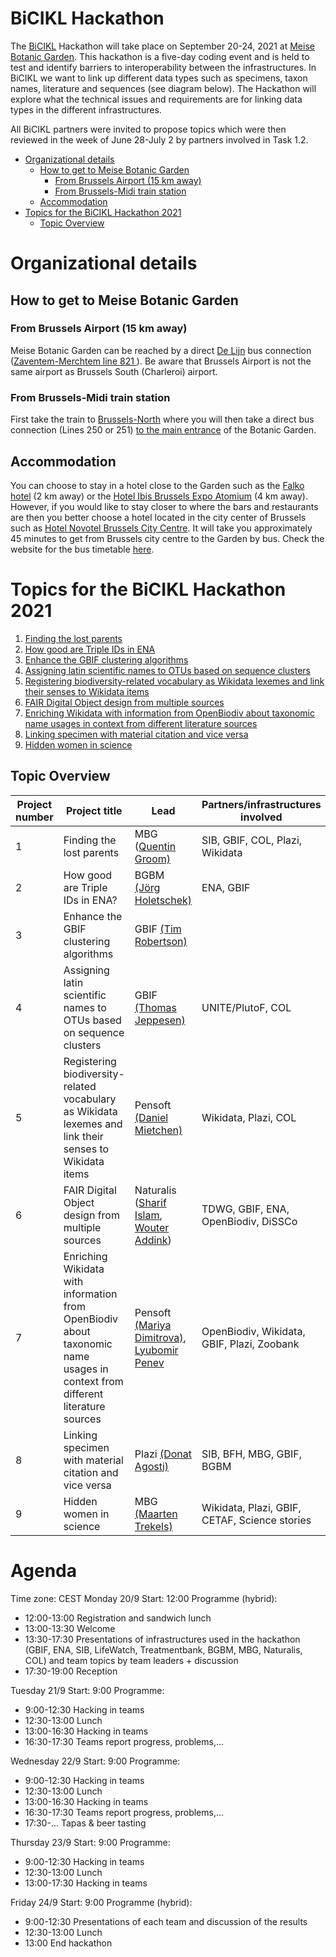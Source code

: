 # BiCIKL Hackathon

The [BiCIKL](https://bicikl-project.eu/) Hackathon will take place on September 20-24, 2021 at [Meise Botanic Garden](https://www.plantentuinmeise.be/). This hackathon is a five-day coding event and is held to test and identify barriers to interoperability between the infrastructures. In BiCIKL we want to link up different data types such as specimens, taxon names, literature and sequences (see diagram below). The Hackathon will explore what the technical issues and requirements are for linking data types in the different infrastructures. 

All BiCIKL partners were invited to propose topics which were then reviewed in the week of June 28-July 2 by partners involved in Task 1.2. 



- [Organizational details](#organizational-details)
  - [How to get to Meise Botanic Garden](#how-to-get-to-meise-botanic-garden)
    - [From Brussels Airport (15 km away)](#from-brussels-airport-15-km-away)
    - [From Brussels-Midi train station](#from-brussels-midi-train-station)
  - [Accommodation](#accommodation)
- [Topics for the BiCIKL Hackathon 2021](#topics-for-the-bicikl-hackathon-2021)
  - [Topic Overview](#topic-overview)

# Organizational details


## How to get to Meise Botanic Garden

### From Brussels Airport (15 km away)

Meise Botanic Garden can be reached by a direct [De Lijn](https://www.delijn.be/en/) bus connection ([Zaventem-Merchtem line 821    ](https://www.delijn.be/en/routeplanner/resultaten.html?from=Brussels%20Airport,%20A201,%201930%20Zaventem,%20Belgium&fromLat=50.89452&fromLng=4.47767&to=National%20Botanic%20Garden,%20Nieuwelaan,%201860%20Meise,%20Belgium&toLat=50.92941&toLng=4.33437)). Be aware that Brussels Airport is not the same airport as Brussels South (Charleroi) airport.

### From Brussels-Midi train station

First take the train to [Brussels-North](https://goo.gl/maps/GK4N7Jc8sfGoD7P16) where you will then take a direct bus connection (Lines 250 or 251) [to the main entrance](https://goo.gl/maps/hnqpRJW2Db2Rxsrk7) of the Botanic Garden.

## Accommodation

You can choose to stay in a hotel close to the Garden such as the [Falko hotel](https://www.falkohotel.be/en/) (2 km away) or the [Hotel Ibis Brussels Expo Atomium](https://all.accor.com/hotel/2846/index.nl.shtml?utm_term=mar&gclid=CjwKCAjwx8iIBhBwEiwA2quaqwQzUfmC-ZKgd3e9SEb-tfqaXIuU_YvttUFFCczkPpvCdEKpWz3rwBoCymwQAvD_BwE&utm_campaign=ppc-ibi-mar-goo-nl-nl-be-bmm-sear-bp&utm_medium=cpc&utm_content=nl-nl-BE-V0627&utm_source=google) (4 km away). However, if you would like to stay closer to where the bars and restaurants are then you better choose a hotel located in the city center of Brussels such as [Hotel Novotel Brussels City Centre](https://all.accor.com/hotel/1030/index.en.shtml). It will take you approximately 45 minutes to get from Brussels city centre to the Garden by bus. Check the website for the bus timetable [here](https://www.delijn.be/en/). 

# Topics for the BiCIKL Hackathon 2021

1. [Finding the lost parents](Topic%201%20Finding%20the%20lost%20parents/readme.md)
2. [How good are Triple IDs in ENA](Topic%202%20How%20good%20are%20Triple%20IDs%20in%20ENA/readme.md)
3. [Enhance the GBIF clustering algorithms](Topic%203%20Enhance%20the%20GBIF%20clustering%20algorithms/readme.md)
4. [Assigning latin scientific names to OTUs based on sequence clusters](Topic%204%20Assigning%20latin%20scientific%20names%20to%20OTUs%20based%20on%20sequence%20clusters/readme.md)
5. [Registering biodiversity-related vocabulary as Wikidata lexemes and link their senses to Wikidata items](Topic%205%20Registering%20biodiversity-related%20vocabulary%20as%20Wikidata%20lexemes%20and%20link%20their%20senses%20to%20Wikidata%20items/readme.md)
6. [FAIR Digital Object design from multiple sources](Topic%206%20FAIR%20Digital%20Object%20design%20from%20multiple%20sources/readme.md)
7. [Enriching Wikidata with information from OpenBiodiv about taxonomic name usages in context from different literature sources](Topic%207%20Enriching%20Wikidata%20with%20information%20from%20OpenBiodiv%20about%20taxonomic%20name%20usages%20in%20context%20from%20different%20literature%20sources/readme.md)
8. [Linking specimen with material citation and vice versa](Topic%208%20Linking%20specimen%20with%20material%20citation%20and%20vice%20versa/readme.md)
9. [Hidden women in science](Topic%209%20Hidden%20women%20in%20science/readme.md)



## Topic Overview

|Project number|Project title|Lead|Partners/infrastructures involved|
|---|---|---|---|
|1|Finding the lost parents|MBG ([Quentin Groom)](mailto:quentin.groom@plantentuinmeise.be)|SIB, GBIF, COL, Plazi, Wikidata|
|2|How good are Triple IDs in ENA?|BGBM [(Jörg Holetschek)](mailto:J.Holetschek@bgbm.org)|ENA, GBIF|
|3|Enhance the GBIF clustering algorithms|GBIF [(Tim Robertson)](mailto:trobertson@gbif.org)||
|4|Assigning latin scientific names to OTUs based on sequence clusters|GBIF [(Thomas Jeppesen)](mailto:tsjeppesene@gbif.org)|UNITE/PlutoF, COL|
|5|Registering biodiversity-related vocabulary as Wikidata lexemes and link their senses to Wikidata items|Pensoft [(Daniel Mietchen)](mailto:d.mietchen@riojournal.com)|Wikidata, Plazi, COL|
|6|FAIR Digital Object design from multiple sources|Naturalis ([Sharif Islam](mailto:sharif.islam@naturalis.nl), [Wouter Addink](mailto:wouter.addink@naturalis.nl))|TDWG, GBIF, ENA, OpenBiodiv, DiSSCo|
|7|Enriching Wikidata with information from OpenBiodiv about taxonomic name usages in context from different literature sources|Pensoft [(Mariya Dimitrova)](mailto:m.dimitrova@pensoft.net), [Lyubomir Penev](mailto:l.penev@pensoft.net)|OpenBiodiv, Wikidata, GBIF, Plazi, Zoobank|
|8|Linking specimen with material citation and vice versa|Plazi [(Donat Agosti)](mailto:agosti@amnh.org)|SIB, BFH, MBG, GBIF, BGBM|
|9|Hidden women in science|MBG [(Maarten Trekels)](mailto:maarten.trekels@plantentuinmeise.be)|Wikidata, Plazi, GBIF, CETAF, Science stories|


# Agenda
Time zone: CEST
Monday 20/9
Start: 12:00
Programme (hybrid):
- 12:00-13:00 Registration and sandwich lunch
- 13:00-13:30 Welcome
- 13:30-17:30 Presentations of infrastructures used in the hackathon (GBIF, ENA, SIB,
LifeWatch, Treatmentbank, BGBM, MBG, Naturalis, COL) and team topics by team
leaders + discussion
- 17:30-19:00 Reception

Tuesday 21/9
Start: 9:00
Programme:
- 9:00-12:30 Hacking in teams
- 12:30-13:00 Lunch
- 13:00-16:30 Hacking in teams
- 16:30-17:30 Teams report progress, problems,...

Wednesday 22/9
Start: 9:00
Programme:
- 9:00-12:30 Hacking in teams
- 12:30-13:00 Lunch
- 13:00-16:30 Hacking in teams
- 16:30-17:30 Teams report progress, problems,...
- 17:30-... Tapas & beer tasting

Thursday 23/9
Start: 9:00
Programme:
- 9:00-12:30 Hacking in teams
- 12:30-13:00 Lunch
- 13:00-17:30 Hacking in teams

Friday 24/9
Start: 9:00
Programme (hybrid):
- 9:00-12:30 Presentations of each team and discussion of the results
- 12:30-13:00 Lunch
- 13:00 End hackathon
